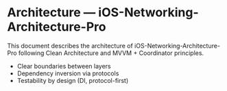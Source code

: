 # Architecture — iOS-Networking-Architecture-Pro

This document describes the architecture of iOS-Networking-Architecture-Pro following Clean Architecture and MVVM + Coordinator principles.



- Clear boundaries between layers
- Dependency inversion via protocols
- Testability by design (DI, protocol-first)
